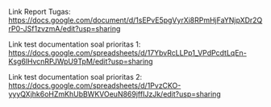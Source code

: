 Link Report Tugas:
https://docs.google.com/document/d/1sEPvE5pgVyrXi8RPmHjFaYNjpXDr2QrP0-JSf1zvzmA/edit?usp=sharing

Link test documentation soal prioritas 1:
https://docs.google.com/spreadsheets/d/17YbvRcLLPp1_VPdPcdtLqEn-Ksg6lHvcnRPJWpU9TpM/edit?usp=sharing

Link test documentation soal prioritas 2:
https://docs.google.com/spreadsheets/d/1PvzCKO-yyyQXjhk6oHZmKhUbBWKVOeuN869jffIJzJk/edit?usp=sharing